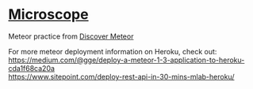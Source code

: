 # [Microscope](https://microscopeblog.herokuapp.com/)<br/>
Meteor practice from [Discover Meteor](https://s3.amazonaws.com/discovermeteor/formats/Discover+Meteor+%E2%80%93+Building+Real-Time+JavaScript+Web+Apps+%E2%80%93+Sacha+Greif+%26+Tom+Coleman.pdf)<br />


For more meteor deployment information on Heroku, check out:<br />
https://medium.com/@gge/deploy-a-meteor-1-3-application-to-heroku-cda1f68ca20a<br />
https://www.sitepoint.com/deploy-rest-api-in-30-mins-mlab-heroku/
